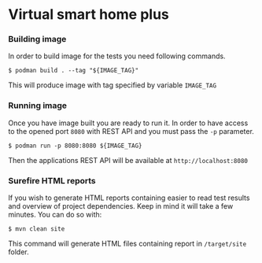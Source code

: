 # Virtual smart home plus



### Building image

In order to build image for the tests you need 
following commands.

```console
$ podman build . --tag "${IMAGE_TAG}"
```

This will produce image with tag specified by variable 
`IMAGE_TAG`

### Running image

Once you have image built you are ready to run it.
In order to have access to the opened port `8080` 
with REST API and you must pass the `-p` parameter.

```console
$ podman run -p 8080:8080 ${IMAGE_TAG}
```

Then the applications REST API will be available at 
`http://localhost:8080`


### Surefire HTML reports

If you wish to generate HTML reports containing easier to read test results
and overview of project dependencies. Keep in mind it will take a few minutes.
You can do so with:

```console
$ mvn clean site
```

This command will generate HTML files containing report in
<code>/target/site</code> folder.
